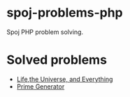# spoj-problems-php
Spoj PHP problem solving.

# Solved problems
 * [Life,the Universe, and Everything](./1.%20Life,%20the%20Universe,%20and%20Everything/README.md)
 * [Prime Generator](./2.%20Prime%20Generator/Readme.md)